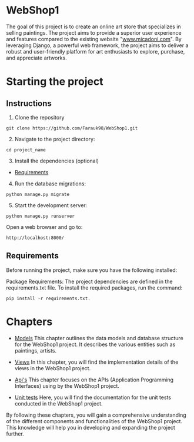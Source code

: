 # WebShop1

The goal of this project is to create an online art store that specializes in selling paintings. The project aims to provide a superior user experience and features compared to the existing website "www.micadoni.com". By leveraging Django, a powerful web framework, the project aims to deliver a robust and user-friendly platform for art enthusiasts to explore, purchase, and appreciate artworks.

# Starting the project

## Instructions

1. Clone the repository

```shell
git clone https://github.com/Farauk98/WebShop1.git
```

2. Navigate to the project directory:

```shell
cd project_name
```

3. Install the dependencies (optional)

* [Requirements](README.md#requirements)

4. Run the database migrations:

```shell
python manage.py migrate
```

5. Start the development server:

```shell
python manage.py runserver
```
Open a web browser and go to:
```shell
http://localhost:8000/
```

## Requirements

Before running the project, make sure you have the following installed:

Package Requirements: The project dependencies are defined in the requirements.txt file. To install the required packages, run the command: 

```shell
pip install -r requirements.txt.
```

# Chapters

* [Models](models.md) This chapter outlines the data models and database structure for the WebShop1 project. It describes the various entities such as paintings, artists.

* [Views](views.md) In this chapter, you will find the implementation details of the views in the WebShop1 project. 

* [Api's](api.md) This chapter focuses on the APIs (Application Programming Interfaces) using by the WebShop1 project.

* [Unit tests](tests/tests.md) Here, you will find the documentation for the unit tests conducted in the WebShop1 project. 

By following these chapters, you will gain a comprehensive understanding of the different components and functionalities of the WebShop1 project. This knowledge will help you in developing and expanding the project further.